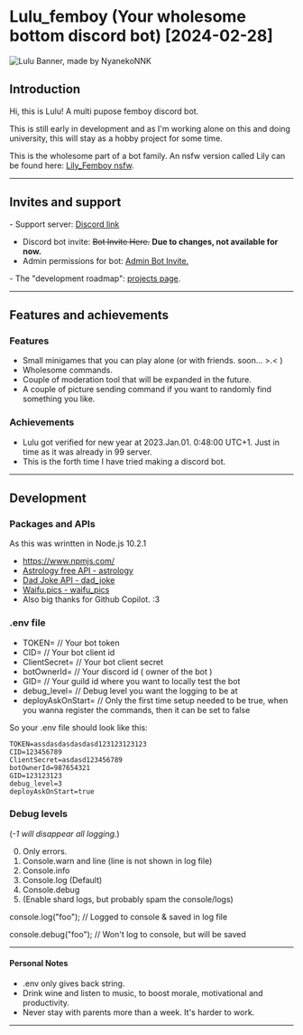 # Lulu_femboy (Your wholesome bottom discord bot) [2024-02-28]

![Lulu Banner, made by NyanekoNNK](https://user-images.githubusercontent.com/53056204/227460767-b133569e-82b8-46cf-b761-8a6c8b83ea7b.png)

## Introduction

Hi, this is Lulu! A multi pupose femboy discord bot.

This is still early in development and as I'm working alone on this and doing university, this will stay as a hobby project for some time.

This is the wholesome part of a bot family. An nsfw version called Lily can be found here: [Lily_Femboy nsfw](https://github.com/DiamondCoder02/Lily_Femboy).

---

## Invites and support

\- Support server: [Discord link](https://discord.gg/DcQS9mNEUh)

- Discord bot invite: ~~Bot Invite Here.~~ **Due to changes, not available for now.**
- Admin permissions for bot: [Admin Bot Invite.](https://discord.com/oauth2/authorize?client_id=963362899160612954&permissions=8&scope=applications.commands%20bot)

\- The "development roadmap": [projects page](https://github.com/users/DiamondCoder02/projects/2).

---

## Features and achievements

### Features

- Small minigames that you can play alone (or with friends. soon... >.< )
- Wholesome commands.
- Couple of moderation tool that will be expanded in the future.
- A couple of picture sending command if you want to randomly find something you like.

### Achievements

- Lulu got verified for new year at 2023.Jan.01. 0:48:00 UTC+1. Just in time as it was already in 99 server.
- This is the forth time I have tried making a discord bot.

---

## Development

### Packages and APIs

As this was wrintten in Node.js 10.2.1

- <https://www.npmjs.com/>
- [Astrology free API - astrology](https://ohmanda.com/api/horoscope)
- [Dad Joke API - dad_joke](https://icanhazdadjoke.com/)
- [Waifu.pics - waifu_pics](https://waifu.pics/)
- Also big thanks for Github Copilot. :3

### .env file

- TOKEN=  // Your bot token
- CID=  // Your bot client id
- ClientSecret=  // Your bot client secret
- botOwnerId=  // Your discord id ( owner of the bot )
- GID=  // Your guild id where you want to locally test the bot
- debug_level=  // Debug level you want the logging to be at
- deployAskOnStart=  // Only the first time setup needed to be true, when you wanna register the commands, then it can be set to false

So your .env file should look like this:

```env
TOKEN=assdasdasdasdasd123123123123
CID=123456789
ClientSecret=asdasd123456789
botOwnerId=987654321
GID=123123123
debug_level=3
deployAskOnStart=true
```

### Debug levels

(*-1 will disappear all logging.*)

0. Only errors.
1. Console.warn and line (line is not shown in log file)
2. Console.info
3. Console.log (Default)
4. Console.debug
5. (Enable shard logs, but probably spam the console/logs)

console.log("foo"); // Logged to console & saved in log file

console.debug("foo"); // Won't log to console, but will be saved

---

#### Personal Notes

- .env only gives back string.
- Drink wine and listen to music, to boost morale, motivational and productivity.
- Never stay with parents more than a week. It's harder to work.

---
